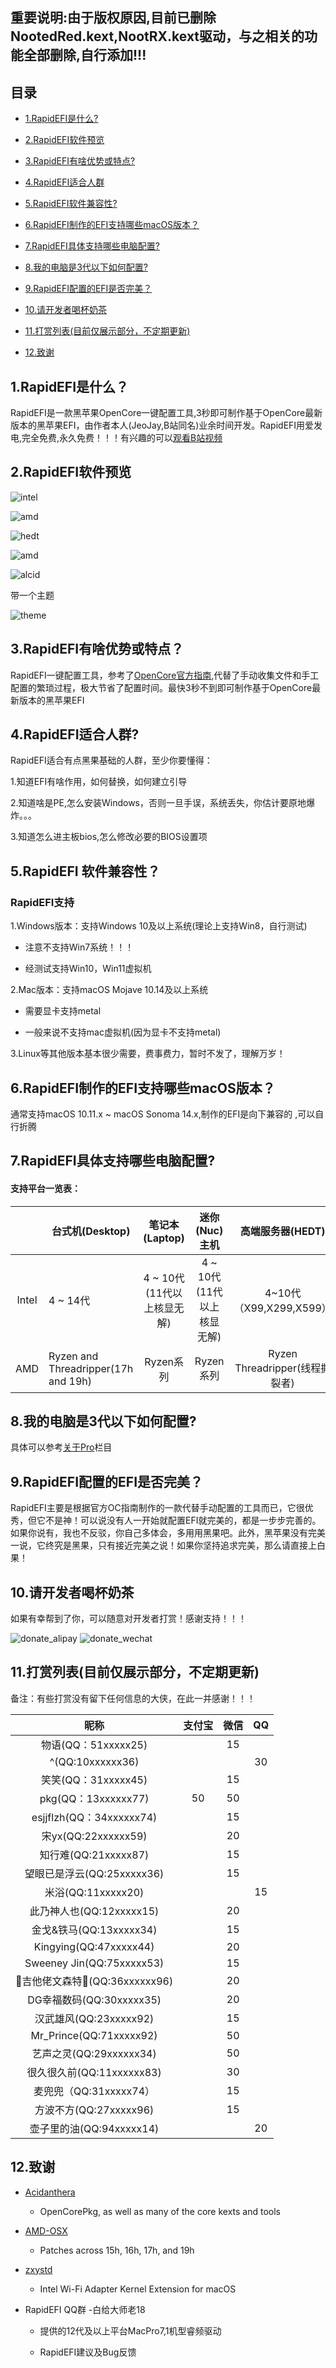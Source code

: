 
## 重要说明:由于版权原因,目前已删除NootedRed.kext,NootRX.kext驱动，与之相关的功能全部删除,自行添加!!!


## 目录

- [1.RapidEFI是什么?](#1rapidefi是什么)

- [2.RapidEFI软件预览](#2rapidefi软件预览)

- [3.RapidEFI有啥优势或特点?](#3rapidefi有啥优势或特点)

- [4.RapidEFI适合人群](#4rapidefi适合人群)

- [5.RapidEFI软件兼容性?](#5rapidefi-软件兼容性)

- [6.RapidEFI制作的EFI支持哪些macOS版本？](#6rapidefi制作的efi支持哪些macos版本)

- [7.RapidEFI具体支持哪些电脑配置?](#7rapidefi具体支持哪些电脑配置)

- [8.我的电脑是3代以下如何配置?](#8我的电脑是3代以下如何配置)

- [9.RapidEFI配置的EFI是否完美？](#9rapidefi配置的efi是否完美)

- [10.请开发者喝杯奶茶](#10请开发者喝杯奶茶)

- [11.打赏列表(目前仅展示部分，不定期更新)](#11打赏列表目前仅展示部分不定期更新)

- [12.致谢](#12致谢)


## 1.RapidEFI是什么？

RapidEFI是一款黑苹果OpenCore一键配置工具,3秒即可制作基于OpenCore最新版本的黑苹果EFI，由作者本人(JeoJay,B站同名)业余时间开发。RapidEFI用爱发电,完全免费,永久免费！！！有兴趣的可以[观看B站视频](https:/www.bilibili.com/video/BV1DK411t7nB/?spm_id_from=333.337.search-card.all.click)


## 2.RapidEFI软件预览

![intel](images/intel-desktop.png)

![amd](images/intel-laptop.png)

![hedt](images/intel-hedt.png)

![amd](images/amd.png)

![alcid](images/alcid.png)

带一个主题

![theme](images/theme.png)


## 3.RapidEFI有啥优势或特点？

RapidEFI一键配置工具，参考了[OpenCore官方指南](https:/dortania.github.io/OpenCore-Install-Guide/),代替了手动收集文件和手工配置的繁琐过程，极大节省了配置时间。最快3秒不到即可制作基于OpenCore最新版本的黑苹果EFI

## 4.RapidEFI适合人群?

RapidEFI适合有点黑果基础的人群，至少你要懂得：

1.知道EFI有啥作用，如何替换，如何建立引导

2.知道啥是PE,怎么安装Windows，否则一旦手误，系统丢失，你估计要原地爆炸。。。

3.知道怎么进主板bios,怎么修改必要的BIOS设置项

## 5.RapidEFI 软件兼容性？

### RapidEFI支持

1.Windows版本：支持Windows 10及以上系统(理论上支持Win8，自行测试)

- 注意不支持Win7系统！！！

- 经测试支持Win10，Win11虚拟机

2.Mac版本：支持macOS Mojave 10.14及以上系统 

- 需要显卡支持metal

- 一般来说不支持mac虚拟机(因为显卡不支持metal)

3.Linux等其他版本基本很少需要，费事费力，暂时不发了，理解万岁！

## 6.RapidEFI制作的EFI支持哪些macOS版本？

通常支持macOS 10.11.x ~ macOS Sonoma 14.x,制作的EFI是向下兼容的 ,可以自行折腾

## 7.RapidEFI具体支持哪些电脑配置?

#### 支持平台一览表：

|       | 台式机(Desktop)                     |       笔记本(Laptop)        |        迷你(Nuc)主机        |        高端服务器(HEDT)        |
| :---: | ----------------------------------- | :-------------------------: | :-------------------------: | :----------------------------: |
| Intel | 4 ~ 14代                            | 4 ~ 10代 (11代以上核显无解) | 4 ~ 10代 (11代以上核显无解) |    4~10代（X99,X299,X599）     |
|  AMD  | Ryzen and Threadripper(17h and 19h) |  Ryzen系列  |  Ryzen系列  | Ryzen Threadripper(线程撕裂者) |

## 8.我的电脑是3代以下如何配置?

具体可以参考[关于Pro](https://github.com/JeoJay127/RapidEFI-Tool/blob/main/关于Pro.md)栏目


## 9.RapidEFI配置的EFI是否完美？

RapidEFI主要是根据官方OC指南制作的一款代替手动配置的工具而已，它很优秀，但它不是神！可以说没有人一开始就配置EFI就完美的，都是一步步完善的。如果你说有，我也不反驳，你自己多体会，多用用黑果吧。此外，黑苹果没有完美一说，它终究是黑果，只有接近完美之说！如果你坚持追求完美，那么请直接上白果！


## 10.请开发者喝杯奶茶

如果有幸帮到了你，可以随意对开发者打赏！感谢支持！！！

![donate_alipay](images/donate_alipay.png) ![donate_wechat](images/donate_wechat.png)



## 11.打赏列表(目前仅展示部分，不定期更新)


备注：有些打赏没有留下任何信息的大侠，在此一并感谢！！！

|             昵称              | 支付宝 | 微信 |  QQ  |
| :---------------------------: | :----: | :--: | :--: |
|      物语(QQ：51xxxxx25)      |        |  15  |      |
|       ^(QQ:10xxxxxx36)        |        |      |  30  |
|      笑笑(QQ：31xxxxx45)      |        |  15  |      |
|      pkg(QQ：13xxxxxx77)      |   50   |  50  |      |
|   esjjflzh(QQ：34xxxxxx74)    |        |  15  |      |
|      宋yx(QQ:22xxxxxx59)      |        |  20  |      |
|     知行难(QQ:21xxxxx87)      |        |  15  |      |
|  望眼已是浮云(QQ:25xxxxx36)   |        |  15  |      |
|      米浴(QQ:11xxxxx20)       |        |      |  15  |
|   此乃神人也(QQ:12xxxxx15)    |        |  20  |      |
|    金戈&铁马(QQ:13xxxxx34)    |        |  15  |      |
|    Kingying(QQ:47xxxxx44)     |        |  20  |      |
|   Sweeney Jin(QQ:75xxxxx53)   |        |  15  |      |
| 🎸吉他佬文森特🎸(QQ:36xxxxxx96) |        |  20  |      |
|   DG幸福数码(QQ:30xxxxx35)    |        |  20  |      |
|    汉武雄风(QQ:23xxxxx92)     |        |  15  |      |
|    Mr_Prince(QQ:71xxxxx92)    |        |  50  |      |
|    艺声之灵(QQ:29xxxxxx34)    |        |  50  |      |
|   很久很久前(QQ:11xxxxxx83)   |        |  30  |      |
|    麦兜兜（QQ:31xxxxx74）     |        |  15  |      |
|    方波不方(QQ:27xxxxx96)     |        |  15  |      |
|   壶子里的油(QQ:94xxxxx14)    |        |      |  20  |



## 12.致谢

- [Acidanthera](https://github.com/Acidanthera)

  - OpenCorePkg, as well as many of the core kexts and tools

- [AMD-OSX](https://github.com/AMD-OSX/AMD_Vanilla)

  - Patches across 15h, 16h, 17h, and 19h

- [zxystd](https://github.com/zxystd)

  - Intel Wi-Fi Adapter Kernel Extension for macOS

- RapidEFI QQ群 -白给大师老18

  - 提供的12代及以上平台MacPro7,1机型睿频驱动

  - RapidEFI建议及Bug反馈

  

  

  

  

  

  

  

  

  

  

  

  
